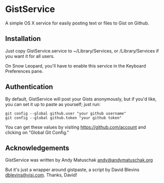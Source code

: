 GistService
===========

A simple OS X service for easily posting text or files to Gist on Github.

Installation
------------

Just copy GistService.service to ~/Library/Services, or /Library/Services if you want it for all users.

On Snow Leopard, you'll have to enable this service in the Keyboard Preferences pane.

Authentication
--------------

By default, GistService will post your Gists anonymously, but if you'd like, you can set it up to paste as yourself; just run:

    git config --global github.user "your github username"
    git config --global github.token "your github token"
	
You can get these values by visiting https://github.com/account and clicking on "Global Git Config."

Acknowledgements
----------------

GistService was written by Andy Matuschak <andy@andymatuschak.org>

But it's just a wrapper around gistpaste, a script by David Blevins <dblevins@visi.com>. Thanks, David!